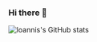 ### Hi there 👋
![Ioannis's GitHub stats](https://github-readme-stats.vercel.app/api?username=giannakopoulosj&show_icons=true&theme=radical)

<!--
**giannakopoulosj/giannakopoulosj** is a ✨ _special_ ✨ repository because its `README.md` (this file) appears on your GitHub profile.

Here are some ideas to get you started:

- 🔭 I’m currently working on ...
- 🌱 I’m currently learning ...
- 👯 I’m looking to collaborate on ...
- 🤔 I’m looking for help with ...
- 💬 Ask me about ...
- 📫 How to reach me: ...
- 😄 Pronouns: ...
- ⚡ Fun fact: ...
-->
